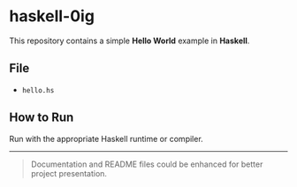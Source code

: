 # haskell-0ig

This repository contains a simple **Hello World** example in **Haskell**.

## File
- `hello.hs`

## How to Run
Run with the appropriate Haskell runtime or compiler.

---

> Documentation and README files could be enhanced for better project presentation.
